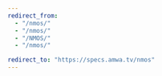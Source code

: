 ```yaml
---
redirect_from:
  - "/nmos/"
  - "/nmos/"
  - "/NMOS/"
  - "/nmos/"

redirect_to: "https://specs.amwa.tv/nmos"
---
```

